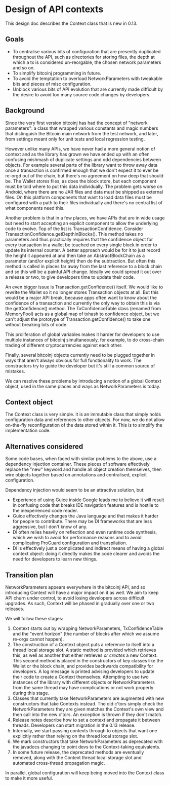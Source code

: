 # Design of API contexts

This design doc describes the Context class that is new in 0.13.

## Goals

- To centralise various bits of configuration that are presently duplicated throughout the API, such as directories for
  storing files, the depth at which a tx is considered un-reorgable, the chosen network parameters and so on.
- To simplify bitcoinj programming in future.
- To avoid the temptation to overload NetworkParameters with tweakable bits and pieces of misc configuration.
- Unblock various bits of API evolution that are currently made difficult by the desire to avoid too many source code
  changes by developers.

## Background

Since the very first version bitcoinj has had the concept of "network parameters": a class that wrapped various
constants and magic numbers that distinguish the Bitcoin main network from the test network, and later, from settings
meant only for unit tests and local regression testing.

However unlike many APIs, we have never had a more general notion of context and as the library has grown we have
ended up with an often confusing mishmash of duplicate settings and odd dependencies between objects. For example
several parts of the library want to throw away data once a transaction is confirmed enough that we don't expect it
to ever be re-orgd out of the chain, but there's no agreement on how deep that should be. The Wallet stores files, as
does the block store, but each component must be told where to put this data individually.
The problem gets worse on Android, where there are no JAR files and data must be shipped as external files. On this
platform components that want to load data files must be configured with a path to their files individually and
there's no central list of what components need this.

Another problem is that in a few places, we have APIs that are in wide usage but need to start accepting an explicit
component to allow the underlying code to evolve. Top of the list is TransactionConfidence. Consider
TransactionConfidence.getDepthInBlocks(). This method takes no parameters and thus practically requires that the
confidence object for every transaction in a wallet be touched on every single block in order to update its internal
counter. A better approach would be for it to just record the height it appeared at and then take an AbstractBlockChain
as a parameter (and/or explicit height) then do the subtraction. But often this method is called in places far away
from the last reference to a block chain and so this will be a painful API change. Ideally we could spread it out over
a release or two, to give developers time to update their code.

An even bigger issue is Transaction.getConfidence() itself. We would like to rewrite the Wallet so it no longer stores
Transaction objects at all. But this would be a major API break, because apps often want to know about the confidence
of a transaction and currently the only way to obtain this is via the getConfidence() method. The TxConfidenceTable class
(renamed from MemoryPool) acts as a global map of txhash to confidence object, but we can't adjust the prototype of
Transaction.getConfidence() to take one without breaking lots of code.

This proliferation of global variables makes it harder for developers to use multiple instances of bitcoinj
simultaneously, for example, to do cross-chain trading of different cryptocurrencies against each other.

Finally, several bitcoinj objects currently need to be plugged together in ways that aren't always obvious for full
functionality to work. The constructors try to guide the developer but it's still a common source of mistakes.

We can resolve these problems by introducing a notion of a global Context object, used in the same places and ways as
NetworkParameters is today.

## Context object

The Context class is very simple. It is an immutable class that simply holds configuration data and references to other
objects. For now, we do not allow on-the-fly reconfiguration of the data stored within it. This is to simplify the
implementation code.

## Alternatives considered

Some code bases, when faced with similar problems to the above, use a dependency injection container. These pieces
of software effectively replace the "new" keyword and handle all object creation themselves, then wire objects together
based on annotations and centralised, explicit configuration.

Dependency injection would seem to be an attractive solution, but:

* Experience of using Guice inside Google leads me to believe it will result in confusing code that breaks IDE navigation
  features and is hostile to the inexperienced code reader.
* Guice effectively changes the Java language and that makes it harder for people to contribute. There may be DI
  frameworks that are less aggressive, but I don't know of any.
* DI often relies heavily on reflection and even runtime code synthesis, which we wish to avoid for performance reasons
  and to avoid complicating ProGuard configuration and transpilation.
* DI is effectively just a complicated and indirect means of having a global context object: doing it directly makes the
  code clearer and avoids the need for developers to learn new things.

## Transition plan

NetworkParameters appears everywhere in the bitcoinj API, and so introducing Context will have a major impact on it
as well. We aim to keep API churn under control, to avoid losing developers across difficult upgrades. As such,
Context will be phased in gradually over one or two releases.

We will follow these stages:

1. Context starts out by wrapping NetworkParameters, TxConfidenceTable and the "event horizon" (the number of blocks
   after which we assume re-orgs cannot happen).
2. The construction of a Context object puts a reference to itself into a thread local storage slot. A static method
   is provided which retrieves this, as well as another that either retrieves _or creates_ a new Context. This second
   method is placed in the constructors of key classes like the Wallet or the block chain, and provides backwards
   compatibility for developers. A log message is printed advising developers to update their code to create a Context
   themselves. Attempting to use two instances of the library with different objects or NetworkParameters from the same
   thread may have complications or not work properly during this stage.
3. Classes that currently take NetworkParameters are augmented with new constructors that take Contexts instead. The
   old c'tors simply check the NetworkParameters they are given matches the Context's own view and then call into the
   new c'tors. An exception is thrown if they don't match.
4. Release notes describe how to set a context and propagate it between threads. Developers can start migration in the
   0.13 release.
5. Internally, we start passing contexts through to objects that want one explicitly rather than relying on the thread
   local storage slot.
6. We mark constructors that take NetworkParameters as deprecated with the javadocs changing to point devs to the
   Context-taking equivalents.
7. In some future release, the deprecated methods are eventually removed, along with the Context thread local storage
   slot and automated cross-thread propagation magic.

In parallel, global configuration will keep being moved into the Context class to make it more useful.
